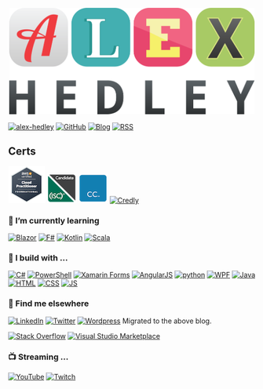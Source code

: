 <p align="center">
  <a href="https://alexhedley.github.io/" target="_blank">
    <img src="https://raw.githubusercontent.com/AlexHedley/AlexHedley/main/images/logo.png" 
        alt="AlexHedley Logo" 
        width="500px" />
  </a>
</p>

[![alex-hedley](https://avatars3.githubusercontent.com/u/79629950?s=50&v=4)](https://github.com/alex-hedley/)
[![GitHub](https://img.shields.io/badge/GitHub-Alex%E2%80%93Hedley-100000?style=for-the-badge&logo=github&logoColor=white)](https://github.com/alex-hedley/)
[![Blog](https://img.shields.io/badge/Blog-FFA500?style=for-the-badge)](https://alexhedley.github.io/blog/)
[![RSS](https://img.shields.io/badge/RSS-FFA500?style=for-the-badge&logo=rss&logoColor=white)](https://alexhedley.github.io/blog/feed)

## Certs

[![AWS Certified Cloud Practitioner](https://raw.githubusercontent.com/alex-hedley/alex-hedley/main/images/badges/AWS-Certified-Cloud-Practitioner_badge.png "AWS Certified Cloud Practitioner")](https://aws.amazon.com/certification/certified-cloud-practitioner/)
[![(ISC)² Candidate](https://raw.githubusercontent.com/alex-hedley/alex-hedley/main/images/badges/isc-candidate.png "(ISC)² Candidate")](https://www.isc2.org/Membership)
[![(ISC)² CC](https://raw.githubusercontent.com/alex-hedley/alex-hedley/main/images/badges/CC.png "(ISC)² CC")](https://www.isc2.org/Certifications/CC)
[![Credly](https://img.shields.io/badge/Credly-FF6B00.svg?style=for-the-badge&logo=credly&logoColor=white)](https://www.credly.com/users/alexhedley/badges)

### 🌱 I’m currently learning

[![Blazor](https://img.shields.io/badge/blazor-%235C2D91.svg?style=for-the-badge&logo=blazor&logoColor=white)](https://dotnet.microsoft.com/en-us/apps/aspnet/web-apps/blazor)
[![F#](https://img.shields.io/badge/F%23-3498DB?style=for-the-badge&logo=f-sharp&logoColor=white)](https://fsharp.org)
[![Kotlin](https://img.shields.io/badge/Kotlin-7F52FF?style=for-the-badge&logo=kotlin&logoColor=white)](https://kotlinlang.org/)
[![Scala](https://img.shields.io/badge/Scala-DC322F?style=for-the-badge&logo=scala&logoColor=white)](https://www.scala-lang.org/)

### 🚧 I build with ...

[![C#](https://img.shields.io/badge/c%23-%23239120.svg?style=for-the-badge&logo=c-sharp&logoColor=white)](https://docs.microsoft.com/dotnet/csharp/)
[![PowerShell](https://img.shields.io/badge/PowerShell-5391FE.svg?style=for-the-badge&logo=powershell&logoColor=white)](https://docs.microsoft.com/powershell/)
[![Xamarin Forms](https://img.shields.io/badge/Xamarin_Forms-3498DB.svg?style=for-the-badge&logo=xamarin&logoColor=white)](https://github.com/xamarin/Xamarin.Forms)
[![AngularJS](https://img.shields.io/badge/AngularJS-E23237.svg?style=for-the-badge&logo=angularjs&logoColor=white)](https://github.com/angular/angular.js)
[![python](https://img.shields.io/badge/python-3776AB.svg?style=for-the-badge&logo=python&logoColor=white)](https://github.com/python)
[![WPF](https://img.shields.io/badge/WPF-0078D6.svg?style=for-the-badge&logo=windows&logoColor=white)](https://github.com/dotnet/wpf)
[![Java](https://img.shields.io/badge/java-%23ED8B00.svg?style=for-the-badge&logo=OpenJDK&logoColor=white)](https://www.java.com/en/)
[![HTML](https://img.shields.io/badge/HTML-E34F26?style=for-the-badge&logo=html5&logoColor=white)](https://developer.mozilla.org/en-US/docs/Learn/Getting_started_with_the_web/HTML_basics)
[![CSS](https://img.shields.io/badge/CSS-1572B6?style=for-the-badge&logo=css3&logoColor=white)](https://developer.mozilla.org/en-US/docs/Web/CSS)
[![JS](https://img.shields.io/badge/JavaScript-323330?style=for-the-badge&logo=javascript&logoColor=F7DF1E)](https://developer.mozilla.org/en-US/docs/Web/JavaScript)

### 📢 Find me elsewhere

[![LinkedIn](https://img.shields.io/badge/LinkedIn-0077B5?style=for-the-badge&logo=linkedin&logoColor=white)](https://www.linkedin.com/in/alexhedley/)
[![Twitter](https://img.shields.io/badge/Twitter-1DA1F2?style=for-the-badge&logo=twitter&logoColor=white)](https://twitter.com/alexhedley)
[![Wordpress](https://img.shields.io/badge/Wordpress-21759B?style=for-the-badge&logo=wordpress&logoColor=white)](https://alexhedley.wordpress.com/) Migrated to the above blog.

[![Stack Overflow](https://img.shields.io/badge/Stack_Overflow-F58025?style=for-the-badge&logo=stackoverflow&logoColor=white)](https://stackoverflow.com/users/2895831/alex-hedley/)
[![Visual Studio Marketplace](https://img.shields.io/badge/Visual_Studio_Marketplace-5C2D91?style=for-the-badge&logo=visualstudio&logoColor=white)](https://marketplace.visualstudio.com/publishers/AlexHedley)

### 📺 Streaming ...

[![YouTube](https://img.shields.io/badge/YouTube-FF0000?style=for-the-badge&logo=youtube&logoColor=white)](https://www.youtube.com/AlexHedley8/)
[![Twitch](https://img.shields.io/badge/Twitch-9146FF?style=for-the-badge&logo=twitch&logoColor=white)](https://www.twitch.tv/alexhedley8)
